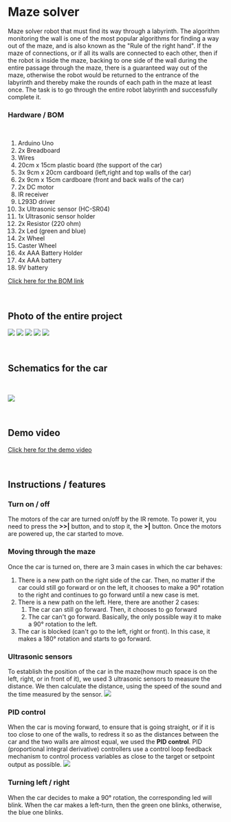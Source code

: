 # Maze solver

Maze solver robot that must find its way through a labyrinth. The algorithm monitoring the wall is one of the most popular algorithms for finding a way out of the maze, and is also known as the "Rule of the right hand". If the maze of connections, or if all its walls are connected to each other, then if the robot is inside the maze, backing to one side of the wall during the entire passage through the maze, there is a guaranteed way out of the maze, otherwise the robot would be returned to the entrance of the labyrinth and thereby make the rounds of each path in the maze at least once. The task is to go through the entire robot labyrinth and successfully complete it.

### Hardware / BOM ###
<br>

1. Arduino Uno
1. 2x Breadboard
1. Wires
1. 20cm x 15cm plastic board (the support of the car)
1. 3x 9cm x 20cm cardboard (left,right and top walls of the car)
1. 2x 9cm x 15cm cardboare (front and back walls of the car)
1. 2x DC motor
1. IR receiver
1. L293D driver
1. 3x Ultrasonic sensor (HC-SR04)
1. 1x Ultrasonic sensor holder
1. 2x Resistor (220 ohm)
1. 2x Led (green and blue)
1. 2x Wheel
1. Caster Wheel
1. 4x AAA Battery Holder
1. 4x AAA battery
1. 9V battery

[Click here for the BOM link](https://docs.google.com/spreadsheets/d/1Htry010sDG5Vxl1XxuDkIDsEU6a6pIBbHVVmY9l-o_E/edit#gid=253948986)

<br>

## Photo of the entire project ##
![](images/maze.jpeg)
![](images/back.jpeg)
![](images/front_car.jpeg)
![](images/right_car.jpeg)
![](images/left_car.jpeg)

<br>

## Schematics for the car ##

<br>

![](images/Fritzing_scheme.jpg)

<br>

## Demo video ##
[Click here for the demo video](https://youtu.be/VE46upkJfwo)

<br>

## Instructions / features ##

### Turn on / off ###

The motors of the car are turned on/off by the IR remote. To power it, you need to press the **>>|** button, and to stop it, the **>|** button. Once the motors are powered up, the car started to move. 

### Moving through the maze ###

Once the car is turned on, there are 3 main cases in which the car behaves:
<br>
1. There is a new path on the right side of the car. Then, no matter if the car could still go forward or on the left, it chooses to make a 90° rotation to the right and continues to go forward until a new case is met.
1. There is a new path on the left. Here, there are another 2 cases:
   1. The car can still go forward. Then, it chooses to go forward
   1. The car can't go forward. Basically, the only possible way it to make a 90° rotation to the left.
1. The car is blocked (can't go to the left, right or front). In this case, it makes a 180° rotation and starts to go forward.

### Ultrasonic sensors ###

To establish the position of the car in the maze(how much space is on the left, right, or in front of it), we used 3 ultrasonic sensors to measure the distance. We then calculate the distance, using the speed of the sound and the time measured by the sensor. ![](images/hc-sr04.png)

### PID control ###

When the car is moving forward, to ensure that is going straight, or if it is too close to one of the walls, to redress it so as the distances between the car and the two walls are almost equal, we used the **PID control**. PID (proportional integral derivative) controllers use a control loop feedback mechanism to control process variables as close to the target or setpoint output as possible. 
![](images/pid-controller.png)

### Turning left / right ###

When the car decides to make a 90° rotation, the corresponding led will blink. When the car makes a left-turn, then the green one blinks, otherwise, the blue one blinks.
